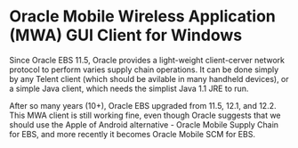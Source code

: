 # Oracle Mobile Wireless Application (MWA) GUI Client for Windows

Since Oracle EBS 11.5, Oracle provides a light-weight client-cerver network protocol to perform varies supply chain operations.  It can be done simply by any Telent client (which should be avilable in many handheld devices), or a simple Java client,  which needs the simplist Java 1.1 JRE to run.

After so many years (10+), Oracle EBS upgraded from 11.5, 12.1, and 12.2. This MWA client is still working fine, even though Oracle suggests that we should use the Apple of Android alternative - Oracle Mobile Supply Chain for EBS, and more recently it becomes Oracle Mobile SCM for EBS.

